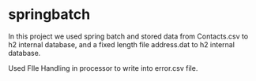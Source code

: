 # springbatch

In this project we used spring batch and stored data from Contacts.csv to h2 internal database, and a fixed length file address.dat to h2 internal database.

Used FIle Handling in processor to write into error.csv file. 
